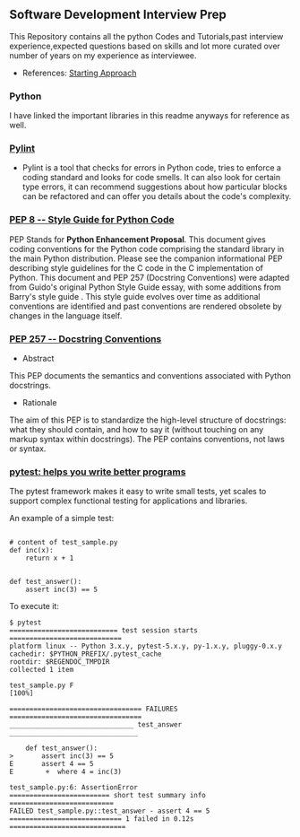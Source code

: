 ## Software Development Interview Prep

This Repository contains all the python Codes and Tutorials,past interview experience,expected questions based on skills and lot more curated over number of years on my experience as interviewee.

- References:
[Starting Approach](https://youtu.be/nw0m3-N9G5Y?si=I4K6gFiOpAuHEL14)

### Python

I have linked the important libraries in this readme anyways for reference as well.
 
 
### [Pylint](https://www.pylint.org/) 
- Pylint is a tool that checks for errors in Python code, tries to enforce a coding standard and looks for code smells. It can also look for certain type errors, it can recommend suggestions about how particular blocks can be refactored and can offer you details about the code's complexity.

### [PEP 8 -- Style Guide for Python Code](https://www.python.org/dev/peps/pep-0008/)

PEP Stands for **Python Enhancement Proposal**. This document gives coding conventions for the Python code comprising the standard library in the main Python distribution. Please see the companion informational PEP describing style guidelines for the C code in the C implementation of Python.
This document and PEP 257 (Docstring Conventions) were adapted from Guido's original Python Style Guide essay, with some additions from Barry's style guide .
This style guide evolves over time as additional conventions are identified and past conventions are rendered obsolete by changes in the language itself.

### [PEP 257 -- Docstring Conventions](https://www.python.org/dev/peps/pep-0257/)

- Abstract

This PEP documents the semantics and conventions associated with Python docstrings.

- Rationale

The aim of this PEP is to standardize the high-level structure of docstrings: what they should contain, and how to say it (without touching on any markup syntax within docstrings). The PEP contains conventions, not laws or syntax.

### [pytest: helps you write better programs](https://docs.pytest.org/en/latest/)

The pytest framework makes it easy to write small tests, yet scales to support complex functional testing for applications and libraries.

An example of a simple test:
```

# content of test_sample.py
def inc(x):
    return x + 1


def test_answer():
    assert inc(3) == 5
```

To execute it:
```
$ pytest
=========================== test session starts ============================
platform linux -- Python 3.x.y, pytest-5.x.y, py-1.x.y, pluggy-0.x.y
cachedir: $PYTHON_PREFIX/.pytest_cache
rootdir: $REGENDOC_TMPDIR
collected 1 item

test_sample.py F                                                     [100%]

================================= FAILURES =================================
_______________________________ test_answer ________________________________

    def test_answer():
>       assert inc(3) == 5
E       assert 4 == 5
E        +  where 4 = inc(3)

test_sample.py:6: AssertionError
========================= short test summary info ==========================
FAILED test_sample.py::test_answer - assert 4 == 5
============================ 1 failed in 0.12s =============================
```
